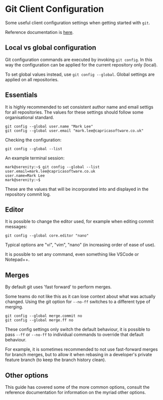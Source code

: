 # Git Client Configuration

Some useful client configuration settings when getting started with `git`.

Reference documentation is [here](https://git-scm.com/docs/git-config).

## Local vs global configuration

Git configuration commands are executed by invoking `git config`. In this way the configuration can be applied for the current repository only (local).

To set global values instead, use `git config --global`. Global settings are applied on all repositories.

## Essentials

It is highly recommended to set consistent author name and email settigs for all repositories. The values for these settings should follow some organisational standard.

```
git config --global user.name "Mark Lee"
git config --global user.email "mark.lee@capricasoftware.co.uk"
```

Checking the configuration:

```
git config --global --list
```

An example terminal session:

```
mark@serenity:~$ git config --global --list
user.email=mark.lee@capricasoftware.co.uk
user.name=Mark Lee
mark@serenity:~$
```

These are the values that will be incorporated into and displayed in the repository commit log.

## Editor

It is possible to change the editor used, for example when editing commit messages:

```
git config --global core.editor "nano"
```

Typical options are "vi", "vim", "nano" (in increasing order of ease of use).

It is possible to set any command, even something like VSCode or Notepad++.

## Merges

By default git uses 'fast forward' to perform merges.

Some teams do not like this as it can lose context about what was actually changed. Using the git option for `--no-ff` switches to a different type of merging.

```
git config --global merge.commit no
git config --global merge.ff no
```

These config settings only switch the default behaviour, it is possible to pass `--ff` or `--no-ff` to individual commands to override that default behaviour.

For example, it is sometimes recommended to not use fast-forward merges for branch merges, but to allow it when rebasing in a developer's private feature branch (to keep the branch history clean).

## Other options

This guide has covered some of the more common options, consult the reference documentation for information on the myriad other options.
